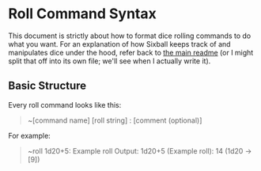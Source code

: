 # Roll Command Syntax

This document is strictly about how to format dice rolling commands to do what you want. For an explanation of how Sixball keeps track of and manipulates dice under the hood, refer back to [the main readme](/README.md) (or I might split that off into its own file; we'll see when I actually write it).

## Basic Structure

Every roll command looks like this:

> ~[command name] [roll string] : [comment (optional)]

For example:

> ~roll 1d20+5: Example roll
> Output:
> 1d20+5 (Example roll):
> 14 (1d20 -> [9])

